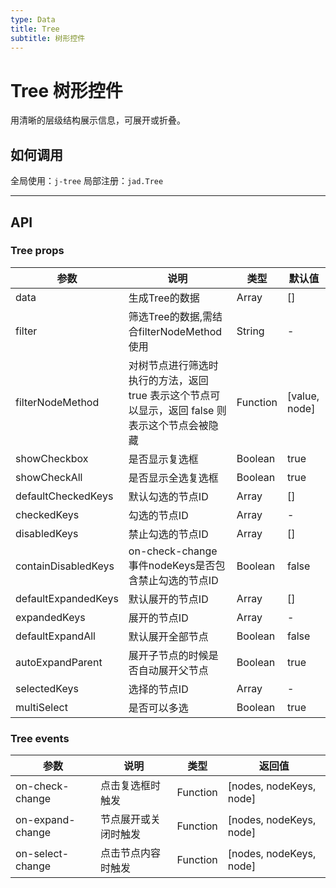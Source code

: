 ```yaml
---
type: Data
title: Tree
subtitle: 树形控件
---
```

# Tree 树形控件
用清晰的层级结构展示信息，可展开或折叠。

## 如何调用

全局使用：`j-tree`
局部注册：`jad.Tree`

---

## API
### Tree props

| 参数      | 说明                            | 类型                     | 默认值     |
|-----------|--------------------------------|-------------------------|-----------|
| data     | 生成Tree的数据	                   | Array                   | []        |
| filter   | 筛选Tree的数据,需结合filterNodeMethod使用 | String                  | -         |
| filterNodeMethod | 对树节点进行筛选时执行的方法，返回 true 表示这个节点可以显示，返回 false 则表示这个节点会被隐藏 | Function | [value, node] |
| showCheckbox | 是否显示复选框                | Boolean                 | true      |
| showCheckAll | 是否显示全选复选框             | Boolean                 | true      |
| defaultCheckedKeys| 默认勾选的节点ID         | Array                   | []        |
| checkedKeys | 勾选的节点ID                  | Array                   |   -       |
| disabledKeys | 禁止勾选的节点ID              | Array                   |   []      |
| containDisabledKeys | on-check-change事件nodeKeys是否包含禁止勾选的节点ID | Boolean | false |
| defaultExpandedKeys | 默认展开的节点ID       | Array                   | []        |
| expandedKeys | 展开的节点ID                 | Array                   |   -       |
| defaultExpandAll | 默认展开全部节点           | Boolean                 | false     |
| autoExpandParent | 展开子节点的时候是否自动展开父节点 | Boolean            | true      |
| selectedKeys | 选择的节点ID                   | Array                   |   -       |
| multiSelect | 是否可以多选                   | Boolean                 | true      |

### Tree events

| 参数       | 说明                            | 类型                     | 返回值     |
|-----------|--------------------------------|--------------------------|-----------|
| on-check-change | 点击复选框时触发            | Function                 | [nodes, nodeKeys, node] |
| on-expand-change | 节点展开或关闭时触发        | Function                 | [nodes, nodeKeys, node] |
| on-select-change | 点击节点内容时触发          | Function                 | [nodes, nodeKeys, node] |